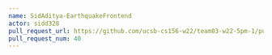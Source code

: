 ```yaml
---
name: SidAditya-EarthquakeFrontend
actor: sidd328
pull_request_url: https://github.com/ucsb-cs156-w22/team03-w22-5pm-1/pull/40
pull_request_num: 40
---
```

